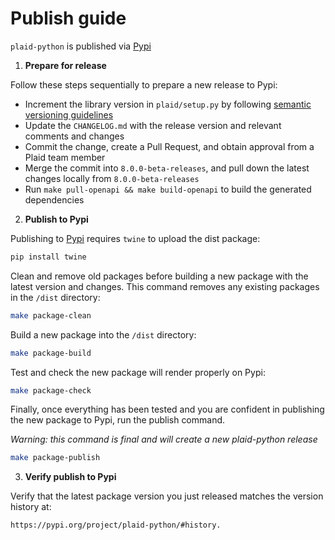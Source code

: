 # Publish guide

`plaid-python` is published via [Pypi][1]

1. **Prepare for release**

Follow these steps sequentially to prepare a new release to Pypi:

- Increment the library version in `plaid/setup.py` by following [semantic versioning guidelines](https://semver.org/)
- Update the `CHANGELOG.md` with the release version and relevant comments and changes
- Commit the change, create a Pull Request, and obtain approval from a Plaid team member
- Merge the commit into `8.0.0-beta-releases`, and pull down the latest changes locally from `8.0.0-beta-releases`
- Run `make pull-openapi && make build-openapi` to build the generated dependencies

2. **Publish to Pypi**

Publishing to [Pypi][1] requires `twine` to upload the dist package:

```bash
pip install twine
```

Clean and remove old packages before building a new package with the latest
version and changes. This command removes any existing packages in the `/dist`
directory:

```bash
make package-clean
```

Build a new package into the `/dist` directory:

```bash
make package-build
```

Test and check the new package will render properly on Pypi:

```bash
make package-check
```

Finally, once everything has been tested and you are confident in publishing
the new package to Pypi, run the publish command.

_*Warning: this command is final and will create a new plaid-python release*_

```bash
make package-publish
```

3. **Verify publish to Pypi**

Verify that the latest package version you just released matches the version
history at:

```
https://pypi.org/project/plaid-python/#history.
```

[1]: https://pypi.org/project/plaid-python/
